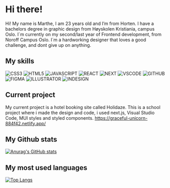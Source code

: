 # Hi there!
Hi! My name is Marthe, I am 23 years old and I’m from Horten. I have a bachelors degree in graphic design from Høyskolen Kristiania, campus Oslo. I´m currently on my second/last year of Frontend development, from Noroff Campus Oslo. I´m a hardworking designer that loves a good challenge, and dont give up on anything.


## My skills

![CSS3](https://img.shields.io/badge/CSS-5F5D9E.svg?style=for-the-badge&logo=css3)
![HTML5](https://img.shields.io/badge/HTML-orange.svg?style=for-the-badge&logo=html5&logoColor=white)
![JAVASCRIPT](https://img.shields.io/badge/JAVASCRIPT-yellow.svg?style=for-the-badge&logo=javascript&logoColor=white)
![REACT](https://img.shields.io/badge/REACT-red.svg?style=for-the-badge&logo=react&logoColor=white)
![NEXT](https://img.shields.io/badge/NEXT-brightgreen.svg?style=for-the-badge&logo=react&logoColor=white)
![VSCODE](https://img.shields.io/badge/VSCODE-blue.svg?style=for-the-badge&logo=visualstudiocode&logoColor=white)
![GITHUB](https://img.shields.io/badge/GITHUB-blueviolet.svg?style=for-the-badge&logo=github&logoColor=white)
![FIGMA](https://img.shields.io/badge/FIGMA-ff69b4.svg?style=for-the-badge&logo=figma&logoColor=white)
![ILLUSTRATOR](https://img.shields.io/badge/ILLUSTRATOR-brightgreen.svg?style=for-the-badge&logo=adobeillustrator&logoColor=white)
![INDESIGN](https://img.shields.io/badge/INDESIGN-red.svg?style=for-the-badge&logo=adobeindesign&logoColor=white)

## Current project
My current project is a hotel booking site called Holidaze. This is a school project where i made the design and code, i used next.js, Visual Studio Code, MUI styles and styled components. 
https://graceful-unicorn-884f42.netlify.app/

## My Github stats
[![Anurag's GitHub stats](https://github-readme-stats.vercel.app/api?username=marthebjornsen98&theme=dark&show_icons=true)](https://github.com/anuraghazra/github-readme-stats)

## My most used languages
[![Top Langs](https://github-readme-stats.vercel.app/api/top-langs/?username=marthebjornsen98&theme=dark&show_icons=true)](https://github.com/anuraghazra/github-readme-stats)
